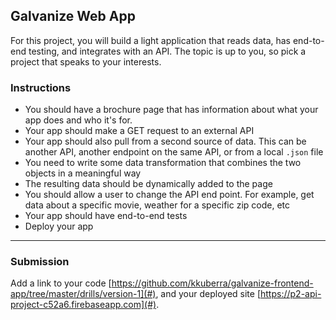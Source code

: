 ## Galvanize Web App

For this project, you will build a light application that reads data, has end-to-end testing, and integrates with an API. The topic is up to you, so pick a project that speaks to your interests.

### Instructions

* You should have a brochure page that has information about what your app does and who it's for.
* Your app should make a GET request to an external API
* Your app should also pull from a second source of data. This can be another API, another endpoint on the same API, or from a local `.json` file
* You need to write some data transformation that combines the two objects in a meaningful way
* The resulting data should be dynamically added to the page
* You should allow a user to change the API end point. For example, get data about a specific movie, weather for a specific zip code, etc
* Your app should have end-to-end tests
* Deploy your app

---

### Submission

Add a link to your code [https://github.com/kkuberra/galvanize-frontend-app/tree/master/drills/version-1](#), and your deployed site [https://p2-api-project-c52a6.firebaseapp.com](#).

